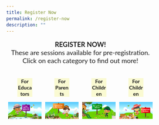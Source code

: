 ```yaml
---
title: Register Now​
permalink: /register-now
description: ""
---
```

<html>
<head>
<style>
* {
  box-sizing: border-box;
}
.column {
  float: left;
  width: 25%;
  padding: 5px;
}
	@media screen and (max-width: 600px) {
  .column{
   width:100%;
  }
}
</style>
</head>
  <body>
<p style="font-family:Lato,sans-serif; font-size:18px;text-align:center;"><strong>REGISTER NOW! </strong><br/>
These are sessions available for pre-registration. Click on each category to find out more!</p>
    <div class="row">
  <div class="column">
		<center>
  <p style="background-color: lightgoldenrodyellow;
						width: 45%;font-size: 14px;font-family:Lato,sans-serif;"><strong>For Educators</strong></p></center>
  <a href="event-reg.biz/Registration/eventreg?event=MTLS2022HSS"><img src="/images/live-sharing.jpg"></a>
  </div>
  <div class="column"><center>
  <p style="background-color: lightgoldenrodyellow;
						width: 45%;font-size: 14px;font-family:Lato,sans-serif;"><strong>For Parents</strong></p></center>
 <a href="event-reg.biz/Registration/eventreg?event=MTLS2022IW">  <img src="/images/Interactive_2.jpg"></a>
  </div>
  <div class="column"> <center>
  <p style="background-color: lightgoldenrodyellow;
						width: 45%;font-size: 14px;font-family:Lato,sans-serif;"><strong>For Children</strong></p> </center>
<a href="event-reg.biz/Registration/eventreg?event=MTLS2022STS"><img src="/images/Storyingtelling_3.jpg"></a>
  </div>
  <div class="column"><center>
  <p style="background-color: lightgoldenrodyellow;
						width: 45%;font-size: 14px;font-family:Lato,sans-serif;"><strong>For Children</strong></p></center>
  <a href="event-reg.biz/Registration/eventreg?event=MTLS2022ES"> <img src="/images/Engagement_4.jpg"></a>
  </div> 
 </div>
</body>
</html>